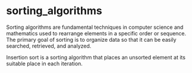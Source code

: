 # sorting_algorithms


Sorting algorithms are fundamental techniques in computer science and mathematics used to rearrange elements in a specific order or sequence. The primary goal of sorting is to organize data so that it can be easily searched, retrieved, and analyzed.


Insertion sort is a sorting algorithm that places an unsorted element at its suitable place in each iteration.


